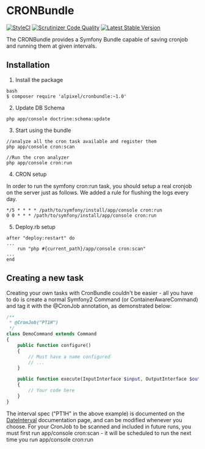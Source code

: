 CRONBundle
===========

[![StyleCI](https://styleci.io/repos/50050483/shield)](https://styleci.io/repos/50050483)
[![Scrutinizer Code Quality](https://scrutinizer-ci.com/g/alpixel/AlpixelCronBundle/badges/quality-score.png?b=master)](https://scrutinizer-ci.com/g/alpixel/AlpixelCronBundle/?branch=master)
[![Latest Stable Version](https://poser.pugx.org/alpixel/cronbundle/v/stable)](https://packagist.org/packages/alpixel/cronbundle)


The CRONBundle provides a Symfony Bundle capable of saving cronjob and running them at given intervals.



## Installation

1. Install the package

```
bash
$ composer require 'alpixel/cronbundle:~1.0'
```

2. Update DB Schema

```
php app/console doctrine:schema:update
```

3. Start using the bundle

```
//analyze all the cron task available and register them
php app/console cron:scan 

//Run the cron analyzer
php app/console cron:run
```

4. CRON setup

In order to run the symfony cron:run task, you should setup a real cronjob on the server just as follows. We added a rule for flushing the logs every day.

```
*/5 * * * * /path/to/symfony/install/app/console cron:run
0 0 * * * /path/to/symfony/install/app/console cron:run
```

5. Deploy.rb setup

```
after "deploy:restart" do
...
    run "php #{current_path}/app/console cron:scan"
...
end
```

## Creating a new task

Creating your own tasks with CronBundle couldn't be easier - all you have to do is create a normal Symfony2 Command (or ContainerAwareCommand) and tag it with the @CronJob annotation, as demonstrated below:

```php
/**
 * @CronJob("PT1H")
 */
class DemoCommand extends Command
{
    public function configure()
    {
        // Must have a name configured
        // ...
    }

    public function execute(InputInterface $input, OutputInterface $output)
    {
        // Your code here
    }
}
```

The interval spec ("PT1H" in the above example) is documented on the [DateInterval](http://php.net/dateinterval) documentation page, and can be modified whenever you choose. For your CronJob to be scanned and included in future runs, you must first run app/console cron:scan - it will be scheduled to run the next time you run app/console cron:run

